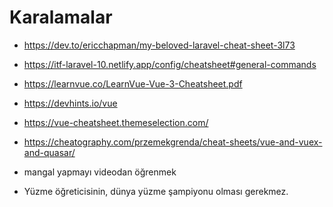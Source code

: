 # Karalamalar

- <https://dev.to/ericchapman/my-beloved-laravel-cheat-sheet-3l73>
- <https://itf-laravel-10.netlify.app/config/cheatsheet#general-commands>
- <https://learnvue.co/LearnVue-Vue-3-Cheatsheet.pdf>
- <https://devhints.io/vue>
- <https://vue-cheatsheet.themeselection.com/>
- <https://cheatography.com/przemekgrenda/cheat-sheets/vue-and-vuex-and-quasar/>

- mangal yapmayı videodan öğrenmek
- Yüzme öğreticisinin, dünya yüzme şampiyonu olması gerekmez.
